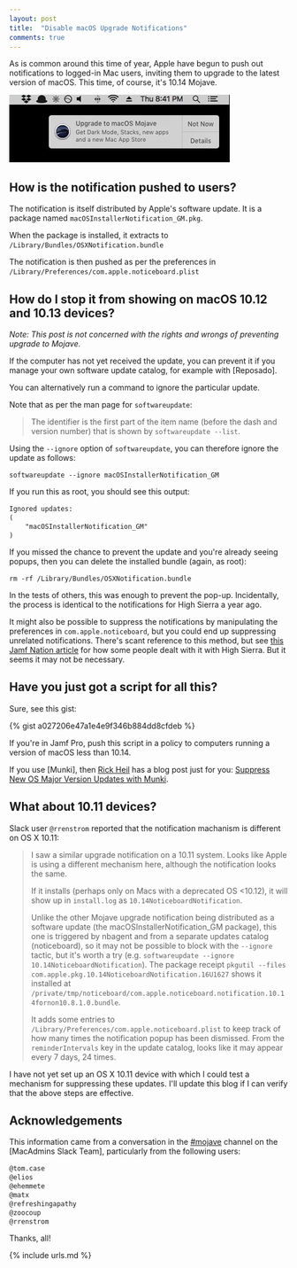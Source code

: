 ```yaml
---
layout: post
title:  "Disable macOS Upgrade Notifications"
comments: true
---
```


As is common around this time of year, Apple have begun to push out notifications to logged-in Mac users, inviting them to upgrade to the latest version of macOS. This time, of course, it's 10.14 Mojave.

![img-1]

## How is the notification pushed to users?

The notification is itself distributed by Apple's software update. It is a package named `macOSInstallerNotification_GM.pkg`.

When the package is installed, it extracts to `/Library/Bundles/OSXNotification.bundle`

The notification is then pushed as per the preferences in `/Library/Preferences/com.apple.noticeboard.plist`

## How do I stop it from showing on macOS 10.12 and 10.13 devices?

_Note: This post is not concerned with the rights and wrongs of preventing upgrade to Mojave._

If the computer has not yet received the update, you can prevent it if you manage your own software update catalog, for example with [Reposado].

You can alternatively run a command to ignore the particular update.

Note that as per the man page for `softwareupdate`:

> The identifier is the first part of the item name (before the dash and version number) that is shown by `softwareupdate --list`.

Using the `--ignore` option of `softwareupdate`, you can therefore ignore the update as follows:

```
softwareupdate --ignore macOSInstallerNotification_GM
```

If you run this as root, you should see this output:

```
Ignored updates:
(
    "macOSInstallerNotification_GM"
)
```

If you missed the chance to prevent the update and you're already seeing popups, then you can delete the installed bundle (again, as root):

```
rm -rf /Library/Bundles/OSXNotification.bundle
```

In the tests of others, this was enough to prevent the pop-up. Incidentally, the process is identical to the notifications for High Sierra a year ago.

It might also be possible to suppress the notifications by manipulating the preferences in `com.apple.noticeboard`, but you could end up suppressing unrelated notifications. There's scant reference to this method, but see [this Jamf Nation article](https://www.jamf.com/jamf-nation/discussions/26103/high-sierra-upgrade-nags) for how some people dealt with it with High Sierra. But it seems it may not be necessary.


## Have you just got a script for all this?

Sure, see this gist:

{% gist a027206e47a1e4e9f346b884dd8cfdeb %}

If you're in Jamf Pro, push this script in a policy to computers running a version of macOS less than 10.14.

If you use [Munki], then [Rick Heil](https://rickheil.com/) has a blog post just for you: [Suppress New OS Major Version Updates with Munki](https://rickheil.com/suppress-new-os-major-version-updates-with-munki/).


What about 10.11 devices?
----

Slack user `@rrenstrom` reported that the notification machanism is different on OS X 10.11:

>I saw a similar upgrade notification on a 10.11 system. Looks like Apple is using a different mechanism here, although the notification looks the same.
>
>If it installs (perhaps only on Macs with a deprecated OS <10.12), it will show up in `install.log` as `10.14NoticeboardNotification`.
>
>Unlike the other Mojave upgrade notification being distributed as a software update (the macOSInstallerNotification_GM package), this one is triggered by nbagent and from a separate updates catalog (noticeboard), so it may not be possible to block with the `--ignore` tactic, but it's worth a try (e.g. `softwareupdate --ignore 10.14NoticeboardNotification`). The package receipt `pkgutil --files com.apple.pkg.10.14NoticeboardNotification.16U1627` shows it installed at `/private/tmp/noticeboard/com.apple.noticeboard.notification.10.14fornon10.8.1.0.bundle`.
>
>It adds some entries to `/Library/Preferences/com.apple.noticeboard.plist` to keep track of how many times the notification popup has been dismissed. From the `reminderIntervals` key in the update catalog, looks like it may appear every 7 days, 24 times.

I have not yet set up an OS X 10.11 device with which I could test a mechanism for suppressing these updates. I'll update this blog if I can verify that the above steps are effective.




Acknowledgements
----

This information came from a conversation in the [#mojave](https://macadmins.slack.com/messages/CB0547P08) channel on the [MacAdmins Slack Team], particularly from the following users:

```
@tom.case
@elios
@ehemmete
@matx
@refreshingapathy
@zoocoup
@rrenstrom
```

Thanks, all!

[img-1]: /assets/images/Upgrade.png

{% include urls.md %}
